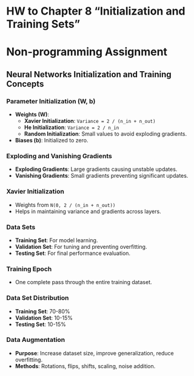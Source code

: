 # HW to Chapter 8 “Initialization and Training Sets”

# Non-programming Assignment

## Neural Networks Initialization and Training Concepts

### Parameter Initialization (W, b)
- **Weights (W)**:
  - **Xavier Initialization**: `Variance = 2 / (n_in + n_out)`
  - **He Initialization**: `Variance = 2 / n_in`
  - **Random Initialization**: Small values to avoid exploding gradients.
- **Biases (b)**: Initialized to zero.

### Exploding and Vanishing Gradients
- **Exploding Gradients**: Large gradients causing unstable updates.
- **Vanishing Gradients**: Small gradients preventing significant updates.

### Xavier Initialization
- Weights from `N(0, 2 / (n_in + n_out))`
- Helps in maintaining variance and gradients across layers.

### Data Sets
- **Training Set**: For model learning.
- **Validation Set**: For tuning and preventing overfitting.
- **Testing Set**: For final performance evaluation.

### Training Epoch
- One complete pass through the entire training dataset.

### Data Set Distribution
- **Training Set**: 70-80%
- **Validation Set**: 10-15%
- **Testing Set**: 10-15%

### Data Augmentation
- **Purpose**: Increase dataset size, improve generalization, reduce overfitting.
- **Methods**: Rotations, flips, shifts, scaling, noise addition.